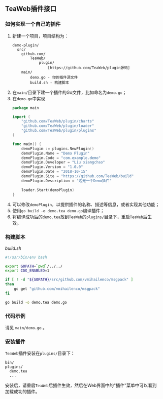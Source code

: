 ## TeaWeb插件接口
### 如何实现一个自己的插件
1. 新建一个项目，项目结构为：
    ~~~
    demo-plugin/
      src/
        github.com/
            TeaWeb/
                plugin/
                    [https://github.com/TeaWeb/plugin源码]
        main/
            demo.go - 你的插件源文件  
            build.sh - 构建脚本                              
    ~~~
2. 在`main/`目录下建一个插件的Go文件，比如命名为`demo.go`；
3. 在`demo.go`中实现
    ~~~go
    package main
    
    import (
        "github.com/TeaWeb/plugin/charts"
        "github.com/TeaWeb/plugin/loader"
        "github.com/TeaWeb/plugin/plugins"
    )
    
    func main() {
        demoPlugin := plugins.NewPlugin()
        demoPlugin.Name = "Demo Plugin"
        demoPlugin.Code = "com.example.demo"
        demoPlugin.Developer = "Liu xiangchao"
        demoPlugin.Version = "1.0.0"
        demoPlugin.Date = "2018-10-15"
        demoPlugin.Site = "https://github.com/TeaWeb/build"
        demoPlugin.Description = "这是一个Demo插件"
        
        loader.Start(demoPlugin)
    }	
    ~~~
4. 可以修改`demoPlugin`，以提供插件的名称、描述等信息，或者实现其他功能；
5. 使用`go build -o demo.tea demo.go`编译插件；
6. 将编译成功后的`demo.tea`放到`TeaWeb`的`plugins/`目录下，重启`TeaWeb`后生效。

### 构建脚本
*build.sh*
~~~bash
#!/usr/bin/env bash

export GOPATH=`pwd`/../../
export CGO_ENABLED=1

if [ ! -d "${GOPATH}/src/github.com/vmihailenco/msgpack" ]
then
    go get "github.com/vmihailenco/msgpack"
fi

go build -o demo.tea demo.go
~~~

### 代码示例
请见 `main/demo.go` 。

### 安装插件
`TeaWeb`插件安装在`plugins/`目录下：
~~~
bin/
plugins/
  demo.tea
  ...
~~~

安装后，请重启`TeaWeb`后插件生效，然后在Web界面中的"插件"菜单中可以看到加载成功的插件。
    